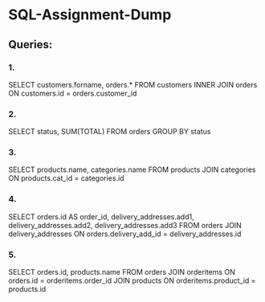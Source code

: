 # SQL-Assignment-Dump

## Queries:

### 1. 
SELECT customers.forname, orders.* FROM customers INNER JOIN orders ON customers.id = orders.customer_id 
### 2. 
SELECT status, SUM(TOTAL) FROM orders GROUP BY status
### 3. 
SELECT products.name, categories.name FROM products JOIN categories ON products.cat_id = categories.id  
### 4. 
SELECT orders.id AS order_id, delivery_addresses.add1, delivery_addresses.add2, delivery_addresses.add3 FROM orders JOIN delivery_addresses ON orders.delivery_add_id = delivery_addresses.id
### 5. 
SELECT orders.id, products.name FROM orders JOIN orderitems ON orders.id = orderitems.order_id JOIN products ON orderitems.product_id = products.id  
